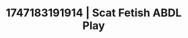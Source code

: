 ---
categories:
- Bedroom eyes
- Facial finish
- Feather touch
- Sultry laughter
- Subtle kink
image: /assets/images/1747183191914.jpg
layout: post
seo:
  description: Featured content with high-quality ABDL Play, Scat Fetish. HD images
    available.
  keywords: ABDL Play, Scat Fetish
  og_image: /assets/images/1747183191914.jpg
  schema_type: VisualArtwork
tags:
- ABDL Play
- Scat Fetish
- '#1747183191914'
title: 1747183191914 | Scat Fetish ABDL Play
---